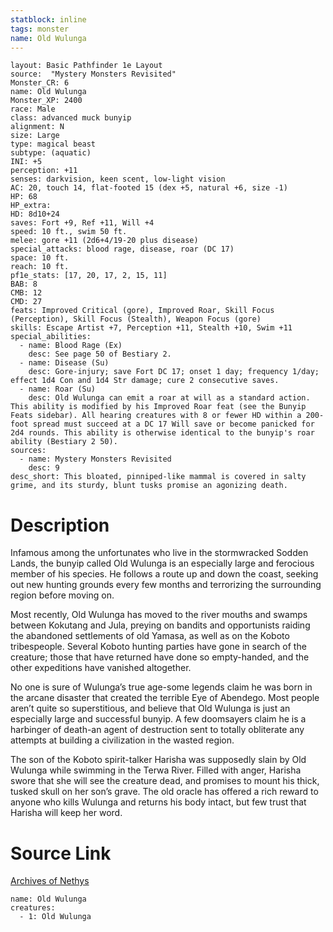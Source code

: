 ```yaml
---
statblock: inline
tags: monster
name: Old Wulunga
---
```

```statblock
layout: Basic Pathfinder 1e Layout
source:  "Mystery Monsters Revisited"
Monster_CR: 6
name: Old Wulunga
Monster_XP: 2400
race: Male
class: advanced muck bunyip
alignment: N
size: Large
type: magical beast
subtype: (aquatic)
INI: +5
perception: +11
senses: darkvision, keen scent, low-light vision
AC: 20, touch 14, flat-footed 15 (dex +5, natural +6, size -1)
HP: 68
HP_extra: 
HD: 8d10+24
saves: Fort +9, Ref +11, Will +4
speed: 10 ft., swim 50 ft.
melee: gore +11 (2d6+4/19-20 plus disease)
special_attacks: blood rage, disease, roar (DC 17)
space: 10 ft.
reach: 10 ft.
pf1e_stats: [17, 20, 17, 2, 15, 11]
BAB: 8
CMB: 12
CMD: 27
feats: Improved Critical (gore), Improved Roar, Skill Focus (Perception), Skill Focus (Stealth), Weapon Focus (gore)
skills: Escape Artist +7, Perception +11, Stealth +10, Swim +11
special_abilities:
  - name: Blood Rage (Ex)
    desc: See page 50 of Bestiary 2.
  - name: Disease (Su)
    desc: Gore-injury; save Fort DC 17; onset 1 day; frequency 1/day; effect 1d4 Con and 1d4 Str damage; cure 2 consecutive saves.
  - name: Roar (Su)
    desc: Old Wulunga can emit a roar at will as a standard action. This ability is modified by his Improved Roar feat (see the Bunyip Feats sidebar). All hearing creatures with 8 or fewer HD within a 200-foot spread must succeed at a DC 17 Will save or become panicked for 2d4 rounds. This ability is otherwise identical to the bunyip's roar ability (Bestiary 2 50).
sources:
  - name: Mystery Monsters Revisited
    desc: 9
desc_short: This bloated, pinniped-like mammal is covered in salty grime, and its sturdy, blunt tusks promise an agonizing death.
```
# Description
Infamous among the unfortunates who live in the stormwracked Sodden Lands, the bunyip called Old Wulunga is an especially large and ferocious member of his species. He follows a route up and down the coast, seeking out new hunting grounds every few months and terrorizing the surrounding region before moving on.

Most recently, Old Wulunga has moved to the river mouths and swamps between Kokutang and Jula, preying on bandits and opportunists raiding the abandoned settlements of old Yamasa, as well as on the Koboto tribespeople. Several Koboto hunting parties have gone in search of the creature; those that have returned have done so empty-handed, and the other expeditions have vanished altogether.

No one is sure of Wulunga’s true age-some legends claim he was born in the arcane disaster that created the terrible Eye of Abendego. Most people aren’t quite so superstitious, and believe that Old Wulunga is just an especially large and successful bunyip. A few doomsayers claim he is a harbinger of death-an agent of destruction sent to totally obliterate any attempts at building a civilization in the wasted region.

The son of the Koboto spirit-talker Harisha was supposedly slain by Old Wulunga while swimming in the Terwa River. Filled with anger, Harisha swore that she will see the creature dead, and promises to mount his thick, tusked skull on her son’s grave. The old oracle has offered a rich reward to anyone who kills Wulunga and returns his body intact, but few trust that Harisha will keep her word.
# Source Link
[Archives of Nethys](https://aonprd.com/MonsterDisplay.aspx?ItemName=Old%20Wulunga)
```encounter-table
name: Old Wulunga
creatures:
  - 1: Old Wulunga
```
